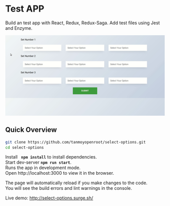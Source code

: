 # Test APP

Build an test app with React, Redux, Redux-Saga. Add test files using Jest and Enzyme.

![Peek](gif/peek1.gif)

## Quick Overview

```sh
git clone https://github.com/tanmoyopenroot/select-options.git
cd select-options
```

Install **``` npm install```** to install dependencies.<br>
Start  dev-server **``` npm run start ```**.<br>
Runs the app in development mode.<br>
Open http://localhost:3000 to view it in the browser.

The page will automatically reload if you make changes to the code.<br>
You will see the build errors and lint warnings in the console.

Live demo: http://select-options.surge.sh/
